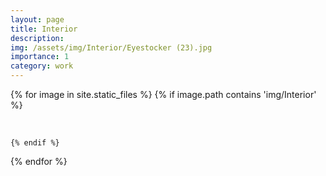 ```yaml
---
layout: page
title: Interior
description: 
img: /assets/img/Interior/Eyestocker (23).jpg
importance: 1
category: work
---
```


<div class="container">


{% for image in site.static_files %}
    {% if image.path contains 'img/Interior' %}
        <div class="row p-1">  
            <div class="col-md">
                <img class="img-fluid rounded z-depth-1" src="{{ site.baseurl }}{{ image.path | relative_url }}" alt="" title="Eyestocker"/>
            </div>
        </div>

    {% endif %}
{% endfor %}

</div>
